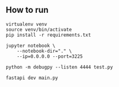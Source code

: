 ## How to run
```
virtualenv venv
source venv/bin/activate
pip install -r requirements.txt
```

```
jupyter notebook \
    --notebook-dir="." \
    --ip=0.0.0.0 --port=3225
```
```
python -m debugpy --listen 4444 test.py
```

```
fastapi dev main.py
```
